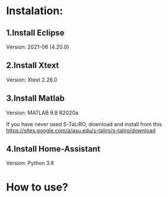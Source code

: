 # Instalation:

## 1.Install Eclipse 

Version: 2021-06 (4.20.0)

## 2.Install Xtext

Version: Xtext 2.26.0 

## 3.Install Matlab

Version: MATLAB 9.8 R2020a

If you have never used S-TaLiRO, download and install from this https://sites.google.com/a/asu.edu/s-taliro/s-taliro/download

## 4.Install Home-Assistant

Version: Python 3.8

# How to use?


